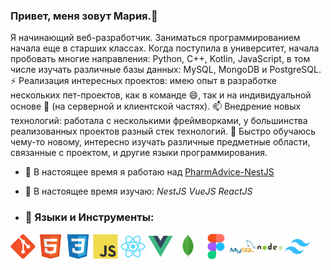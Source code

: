### Привет, меня зовут Мария.👋

Я начинающий веб-разработчик. Заниматься программированием начала еще в старших классах. Когда поступила в университет, начала пробовать многие направления: Python, C++, Kotlin, JavaScript, в том числе изучать различные базы данных: MySQL, MongoDB и PostgreSQL. ⚡ Реализация интересных проектов: имею опыт в разработке нескольких пет-проектов, как в команде 😄, так и на индивидуальной основе 🤔 (на серверной и клиентской частях). 📫 Внедрение новых технологий: работала с несколькими фреймворками, у большинства реализованных проектов разный стек технологий. 🌱 Быстро обучаюсь чему-то новому, интересно изучать различные предметные области, связанные с проектом, и другие языки программирования.

- 🔭 В настоящее время я работаю над [PharmAdvice-NestJS](https://github.com/MariyaBes/PharmAdvice-NestJS)
- 🌱 В настоящее время изучаю: *NestJS* *VueJS* *ReactJS*

- ### 🔨 Языки и Инструменты:
<div>
  <img src="https://github.com/devicons/devicon/blob/master/icons/git/git-original.svg" title="git" alt="git" width="40" height="40"/>
  <img src="https://github.com/devicons/devicon/blob/master/icons/html5/html5-original.svg" title="html5" alt="html5" width="40" height="40"/>
  <img src="https://github.com/devicons/devicon/blob/master/icons/css3/css3-original.svg" title="css" alt="css" width="40" height="40"/>
  <img src="https://github.com/devicons/devicon/blob/master/icons/javascript/javascript-original.svg" title="javascript" alt="javascript" width="40" height="40"/>
  <img src="https://github.com/devicons/devicon/blob/master/icons/react/react-original.svg" title="reactjs" alt="reactjs" width="40" height="40"/>
  <img src="https://github.com/devicons/devicon/blob/master/icons/vuejs/vuejs-original.svg" title="vuejs" alt="vuejs" width="40" height="40"/>
  <img src="https://github.com/devicons/devicon/blob/master/icons/mongodb/mongodb-original.svg" title="mongodb" alt="mongodb" width="40" height="40"/>
  <img src="https://github.com/devicons/devicon/blob/master/icons/figma/figma-original.svg" title="figma" alt="figma" width="40" height="40"/>
  <img src="https://github.com/devicons/devicon/blob/master/icons/mysql/mysql-original-wordmark.svg" title="mysql" alt="mysql" width="40" height="40"/>
  <img src="https://github.com/devicons/devicon/blob/master/icons/nodejs/nodejs-original-wordmark.svg" title="nodejs" alt="nodejs" width="40" height="40"/>
  <img src="https://github.com/devicons/devicon/blob/master/icons/tailwindcss/tailwindcss-plain.svg" title="tailwindcss" alt="tailwindcss" width="40" height="40"/>
</div>

